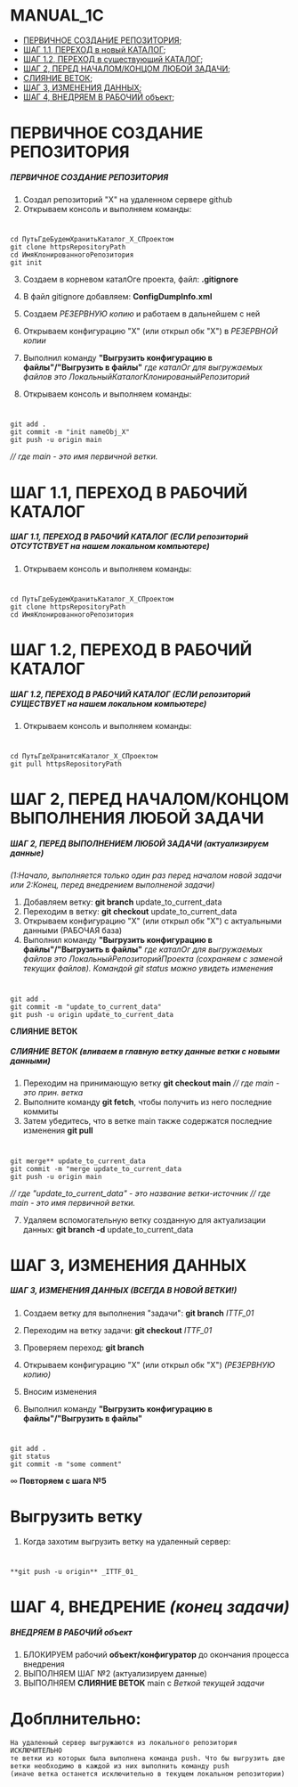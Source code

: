 # MANUAL_1C

+ [ПЕРВИЧНОЕ СОЗДАНИЕ РЕПОЗИТОРИЯ](#Step0);
+ [ШАГ 1.1, ПЕРЕХОД в новый КАТАЛОГ](#Step1_1);
+ [ШАГ 1.2, ПЕРЕХОД в существующий КАТАЛОГ](#Step1_2);
+ [ШАГ 2, ПЕРЕД НАЧАЛОМ/КОНЦОМ ЛЮБОЙ ЗАДАЧИ](#Step2);
+ [СЛИЯНИЕ ВЕТОК](#Step2_1);
+ [ШАГ 3, ИЗМЕНЕНИЯ ДАННЫХ](#Step3);
+ [ШАГ 4, ВНЕДРЯЕМ В РАБОЧИЙ объект](#Step4);


# ПЕРВИЧНОЕ СОЗДАНИЕ РЕПОЗИТОРИЯ
##### <a name="Step0"></a>	ПЕРВИЧНОЕ СОЗДАНИЕ РЕПОЗИТОРИЯ

1. Создал репозиторий       "X" на удаленном сервере github
2. Открываем консоль и выполняем команды:
#    
    cd ПутьГдеБудемХранитьКаталог_Х_СПроектом
    git clone httpsRepositoryPath
    cd ИмяКлонированногоРепозитория
    git init
    
3. Создаем в корневом каталОге проекта, файл:  **.gitignore**
4. В файл gitignore добавляем:                 **ConfigDumpInfo.xml**

5. Создаем _РЕЗЕРВНУЮ копию_ и работаем в дальнейшем с ней
6. Открываем конфигурацию "Х" (или открыл обк "Х") в _РЕЗЕРВНОЙ копии_
7. Выполнил команду   **"Выгрузить конфигурацию в файлы"/"Выгрузить в файлы"**
    _где каталОг для выгружаемых файлов это ЛокальныйКаталогКлонированыйРепозиторий_
8. Открываем консоль и выполняем команды:
#
    git add .
    git commit -m "init nameObj_X"
    git push -u origin main
   _// где main - это имя первичной ветки._



# ШАГ 1.1, ПЕРЕХОД В РАБОЧИЙ КАТАЛОГ
##### <a name="Step1_1"></a>	ШАГ 1.1, ПЕРЕХОД В РАБОЧИЙ КАТАЛОГ _(ЕСЛИ репозиторий ОТСУТСТВУЕТ на нашем локальном компьютере)_

1. Открываем консоль и выполняем команды:
#
    cd ПутьГдеБудемХранитьКаталог_Х_СПроектом
    git clone httpsRepositoryPath
    cd ИмяКлонированногоРепозитория



# ШАГ 1.2, ПЕРЕХОД В РАБОЧИЙ КАТАЛОГ
##### <a name="Step1_2"></a>	ШАГ 1.2, ПЕРЕХОД В РАБОЧИЙ КАТАЛОГ _(ЕСЛИ репозиторий СУЩЕСТВУЕТ на нашем локальном компьютере)_

1. Открываем консоль и выполняем команды:
#
    cd ПутьГдеХранитсяКаталог_Х_СПроектом
    git pull httpsRepositoryPath



# ШАГ 2, ПЕРЕД НАЧАЛОМ/КОНЦОМ ВЫПОЛНЕНИЯ ЛЮБОЙ ЗАДАЧИ
##### <a name="Step2"></a>	ШАГ 2, ПЕРЕД ВЫПОЛНЕНИЕМ ЛЮБОЙ ЗАДАЧИ _(актуализируем данные)_

_(1:Начало, выполняется только один раз перед началом новой задачи или 2:Конец, перед внедрением выполненой задачи)_

1. Добавляем ветку:     **git branch**     update_to_current_data
2. Переходим в ветку:   **git checkout**   update_to_current_data
2. Открываем конфигурацию    "Х" (или открыл обк "Х") с актуальными данными (РАБОЧАЯ база)
3. Выполнил команду   **"Выгрузить конфигурацию в файлы"/"Выгрузить в файлы"**
    _где каталОг для выгружаемых файлов это ЛокальныйРепозиторийПроекта_
    _(сохраняем с заменой текущих файлов). Командой git status можно увидеть изменения_
#
    git add .
    git commit -m "update_to_current_data"
    git push -u origin update_to_current_data



**СЛИЯНИЕ ВЕТОК**
##### <a name="Step2_1"></a>	СЛИЯНИЕ ВЕТОК _(вливаем в главную ветку данные ветки с новыми данными)_

1. Переходим на принимающую ветку   **git checkout main**   _// где main - это  прин. ветка_
2. Выполните команду   **git fetch**, чтобы получить из него последние коммиты
3. Затем убедитесь, что в ветке main также содержатся последние изменения   **git pull**
#
    git merge** update_to_current_data
    git commit -m "merge update_to_current_data
    git push -u origin main 
   _// где "update_to_current_data" - это название ветки-источник_
   _// где main - это имя первичной ветки._

7. Удаляем вспомогательную ветку созданную для актуализации данных:   **git branch -d** update_to_current_data



# ШАГ 3, ИЗМЕНЕНИЯ ДАННЫХ
##### <a name="Step3"></a>	ШАГ 3, ИЗМЕНЕНИЯ ДАННЫХ (ВСЕГДА В НОВОЙ ВЕТКИ!)

1. Создаем ветку для выполнения "задачи":   **git branch**   _ITTF_01_
2. Переходим на ветку задачи:               **git checkout** _ITTF_01_
3. Проверяем переход:                       **git branch**

4. Открываем конфигурацию    "Х" (или открыл обк "Х") _(РЕЗЕРВНУЮ копию)_

5. Вносим изменения
6. Выполнил команду   **"Выгрузить конфигурацию в файлы"/"Выгрузить в файлы"**
#
    git add .
    git status
    git commit -m "some comment"

∞ **Повторяем с шага №5**


# Выгрузить ветку
1. Когда захотим выгрузить ветку на удаленный сервер:
#    
    **git push -u origin** _ITTF_01_



# ШАГ 4, ВНЕДРЕНИЕ _(конец задачи)_
##### <a name="Step4"></a>  ВНЕДРЯЕМ В РАБОЧИЙ объект

1. БЛОКИРУЕМ рабочий **объект/конфигуратор** до окончания процесса внедрения
2. ВЫПОЛНЯЕМ ШАГ №2 (актуализируем данные)
3. ВЫПОЛНЯЕМ **СЛИЯНИЕ ВЕТОК** main с _Веткой текущей задачи_



# Добплнительно:
    На удаленный сервер выгружаются из локального репозитория ИСКЛЮЧИТЕЛЬНО
    те ветки из которых была выполнена команда push. Что бы выгрузить две
    ветки необходимо в каждой из них выполнить команду push
    (иначе ветка останется исключительно в текущем локальном репозитории)
